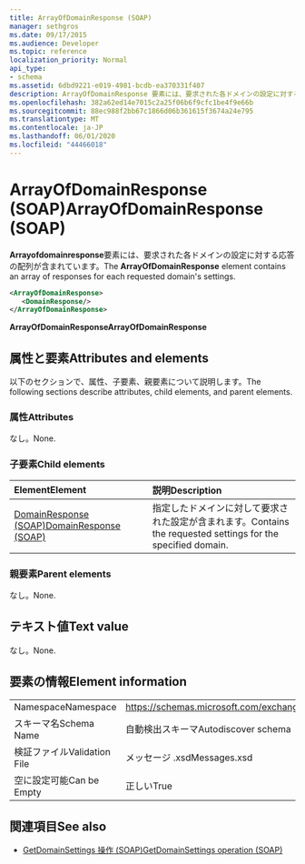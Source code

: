 ```yaml
---
title: ArrayOfDomainResponse (SOAP)
manager: sethgros
ms.date: 09/17/2015
ms.audience: Developer
ms.topic: reference
localization_priority: Normal
api_type:
- schema
ms.assetid: 6dbd9221-e019-4981-bcdb-ea370331f407
description: ArrayOfDomainResponse 要素には、要求された各ドメインの設定に対する応答の配列が含まれています。
ms.openlocfilehash: 382a62ed14e7015c2a25f06b6f9cfc1be4f9e66b
ms.sourcegitcommit: 88ec988f2bb67c1866d06b361615f3674a24e795
ms.translationtype: MT
ms.contentlocale: ja-JP
ms.lasthandoff: 06/01/2020
ms.locfileid: "44466018"
---
```

# <a name="arrayofdomainresponse-soap"></a><span data-ttu-id="77838-103">ArrayOfDomainResponse (SOAP)</span><span class="sxs-lookup"><span data-stu-id="77838-103">ArrayOfDomainResponse (SOAP)</span></span>

<span data-ttu-id="77838-104">**Arrayofdomainresponse**要素には、要求された各ドメインの設定に対する応答の配列が含まれています。</span><span class="sxs-lookup"><span data-stu-id="77838-104">The **ArrayOfDomainResponse** element contains an array of responses for each requested domain's settings.</span></span> 
  
```XML
<ArrayOfDomainResponse>
   <DomainResponse/>
</ArrayOfDomainResponse>
```

 <span data-ttu-id="77838-105">**ArrayOfDomainResponse**</span><span class="sxs-lookup"><span data-stu-id="77838-105">**ArrayOfDomainResponse**</span></span>
## <a name="attributes-and-elements"></a><span data-ttu-id="77838-106">属性と要素</span><span class="sxs-lookup"><span data-stu-id="77838-106">Attributes and elements</span></span>

<span data-ttu-id="77838-107">以下のセクションで、属性、子要素、親要素について説明します。</span><span class="sxs-lookup"><span data-stu-id="77838-107">The following sections describe attributes, child elements, and parent elements.</span></span>
  
### <a name="attributes"></a><span data-ttu-id="77838-108">属性</span><span class="sxs-lookup"><span data-stu-id="77838-108">Attributes</span></span>

<span data-ttu-id="77838-109">なし。</span><span class="sxs-lookup"><span data-stu-id="77838-109">None.</span></span>
  
### <a name="child-elements"></a><span data-ttu-id="77838-110">子要素</span><span class="sxs-lookup"><span data-stu-id="77838-110">Child elements</span></span>

|<span data-ttu-id="77838-111">**Element**</span><span class="sxs-lookup"><span data-stu-id="77838-111">**Element**</span></span>|<span data-ttu-id="77838-112">**説明**</span><span class="sxs-lookup"><span data-stu-id="77838-112">**Description**</span></span>|
|:-----|:-----|
|[<span data-ttu-id="77838-113">DomainResponse (SOAP)</span><span class="sxs-lookup"><span data-stu-id="77838-113">DomainResponse (SOAP)</span></span>](domainresponse-soap.md) <br/> |<span data-ttu-id="77838-114">指定したドメインに対して要求された設定が含まれます。</span><span class="sxs-lookup"><span data-stu-id="77838-114">Contains the requested settings for the specified domain.</span></span>  <br/> |
   
### <a name="parent-elements"></a><span data-ttu-id="77838-115">親要素</span><span class="sxs-lookup"><span data-stu-id="77838-115">Parent elements</span></span>

<span data-ttu-id="77838-116">なし。</span><span class="sxs-lookup"><span data-stu-id="77838-116">None.</span></span>
  
## <a name="text-value"></a><span data-ttu-id="77838-117">テキスト値</span><span class="sxs-lookup"><span data-stu-id="77838-117">Text value</span></span>

<span data-ttu-id="77838-118">なし。</span><span class="sxs-lookup"><span data-stu-id="77838-118">None.</span></span>
  
## <a name="element-information"></a><span data-ttu-id="77838-119">要素の情報</span><span class="sxs-lookup"><span data-stu-id="77838-119">Element information</span></span>

|||
|:-----|:-----|
|<span data-ttu-id="77838-120">Namespace</span><span class="sxs-lookup"><span data-stu-id="77838-120">Namespace</span></span>  <br/> |https://schemas.microsoft.com/exchange/2010/Autodiscover  <br/> |
|<span data-ttu-id="77838-121">スキーマ名</span><span class="sxs-lookup"><span data-stu-id="77838-121">Schema Name</span></span>  <br/> |<span data-ttu-id="77838-122">自動検出スキーマ</span><span class="sxs-lookup"><span data-stu-id="77838-122">Autodiscover schema</span></span>  <br/> |
|<span data-ttu-id="77838-123">検証ファイル</span><span class="sxs-lookup"><span data-stu-id="77838-123">Validation File</span></span>  <br/> |<span data-ttu-id="77838-124">メッセージ .xsd</span><span class="sxs-lookup"><span data-stu-id="77838-124">Messages.xsd</span></span>  <br/> |
|<span data-ttu-id="77838-125">空に設定可能</span><span class="sxs-lookup"><span data-stu-id="77838-125">Can be Empty</span></span>  <br/> |<span data-ttu-id="77838-126">正しい</span><span class="sxs-lookup"><span data-stu-id="77838-126">True</span></span>  <br/> |
   
## <a name="see-also"></a><span data-ttu-id="77838-127">関連項目</span><span class="sxs-lookup"><span data-stu-id="77838-127">See also</span></span>

- [<span data-ttu-id="77838-128">GetDomainSettings 操作 (SOAP)</span><span class="sxs-lookup"><span data-stu-id="77838-128">GetDomainSettings operation (SOAP)</span></span>](getdomainsettings-operation-soap.md)

